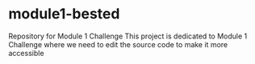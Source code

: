 # module1-bested
Repository for Module 1 Challenge
This project is dedicated to Module 1 Challenge where we need to edit the source code to make it more accessible
